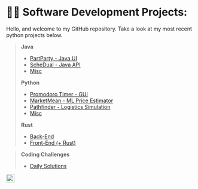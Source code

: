 <h1>👨‍💻 Software Development Projects:</h1>

Hello, and welcome to my GitHub repository. Take a look at my most recent python projects below.
>
> <b>Java </b>
>   - [PartParty - Java UI](https://github.com/nuiben/PartParty)
>   - [ScheDual - Java API](https://github.com/nuiben/ScheDual)
>   - [Misc](https://github.com/nuiben/java_work)
> 
> <b>Python</b>
>   - [Promodoro Timer - GUI](https://github.com/nuiben/promodoro)
>   - [MarketMean - ML Price Estimator](https://github.com/nuiben/marketmean)
>   - [Pathfinder - Logistics Simulation](https://github.com/nuiben/pathfinder)
>   - [Misc](https://github.com/nuiben/pyproj)
>
> <b>Rust</b>
> 
>   - [Back-End](https://github.com/nuiben/rust)
>   - [Front-End (+ Rust)](https://github.com/nuiben/rust_web)


> <b>Coding Challenges</b>
>    - [Daily Solutions](https://github.com/nuiben/codewars)


[<img align="left" alt="BenPorter | LinkedIn" width="22px" src="https://cdn.jsdelivr.net/npm/simple-icons@v3/icons/linkedin.svg" />][linkedin]

[linkedin]: https://linkedin.com/in/benjamingp
